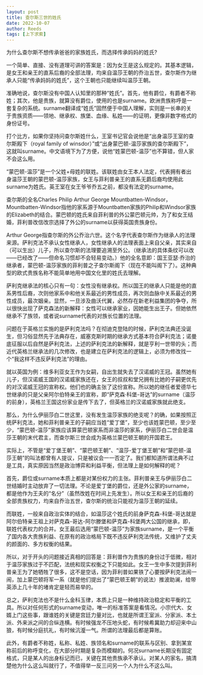 ```yaml
---
layout: post
title: 查尔斯三世的姓氏
date: 2022-10-07
author: Reeds
tags: [上下求索]
---
```


为什么查尔斯不想传承爸爸的家族姓氏，而选择传承妈妈的姓氏?

<!--- more --->

一个简单、直接、没有道理可讲的答案是：因为女王是这么规定的。其基本逻辑，是女王和亲王的直系后裔的全部法理，均来自温莎王朝的乔治五世，查尔斯作为继承人只能“传承妈妈的姓氏”，这个王朝也只能继续叫温莎王朝。

准确地说，查尔斯没有中国人认知里的那种“姓氏”。首先，他有爵位，有爵者不称姓；其次，他是贵族，就算没有爵位，使用的也是surname。欧洲贵族称呼是一套复杂的系统。surname翻译成“姓氏”固然便于中国人理解，实则是一长串的关于贵族资质——领地、继承权、族堡、血缘、私姓——的证明，更像非数字格式的身份证号。

打个比方，如果你坚持问查尔斯姓什么，王室书记官会说他是“出身温莎王室的查尔斯殿下（royal family of winsdor）”或“出身蒙巴顿-温莎家族的查尔斯殿下”，这就叫surname。中文语境下为了方便，说他“姓蒙巴顿-温莎”也不算错，但人家不会这么用。

“蒙巴顿-温莎”是一个父姓+母姓的联姓。该联姓由女王本人法定，代表拥有者出身温莎王朝的蒙巴顿-温莎家族，女王与菲利普亲王的直系无爵后裔均使用此surname为姓氏。英王室在女王爷爷乔五之前，都没有法定的surname。

查尔斯的全名Charles Philip Arthur George Mountbatten-Windsor，Mountbatten-Windsor指他的家系源于Mountbatten家族的Philip和Windsor家族的Elizabeth的结合。蒙巴顿的姓氏来自菲利普的外公蒙巴顿元帅，为了和女王结婚，菲利普改信改宗选择了外公的surname以获得英国贵族身份。

Arthur George指查尔斯的外公乔治六世。这个名字代表查尔斯作为继承人的法理来源。萨利克法不承认女性继承人，女性继承人的法理表面上来自父亲，其实来自（可以生出）儿子，所以查尔斯的法理要追溯至外公。（继承法的具体条纹可以改——已经改了——但命名习惯却不会轻易变动。）他的全名意即：国王亚瑟·乔治的继承者，蒙巴顿-温莎家族的菲利普之子查尔斯阁下（现在不能叫阁下了）。这种典型的欧式贵族名称不能简单地用中国文化里的姓氏去理解。

萨利克继承法的核心只有一句：女性没有继承权。所以国王的继承人只能是他的直系男性后裔，次则他家系中和他关系最近的男性成员，再次则血脉中关系最近的男性成员，最次姻亲。显然，一旦涉及曲沃代翼，必然存在新老利益集团的争夺，所以很快出现了萨克森法的新解释：女性可以继承家业，因她能生出王子。但她依然继承不了族领，或者说surname代表的对族长位置的法理。

问题在于英格兰实施的是萨利克法吗？在彻迪克登陆的时候，萨利克法典还没诞生，但习俗显然先于法典存在，威塞克斯时期的继承方式基本符合萨利克法；诺曼底征服以后自然是萨利克法，上述的萨利克法的新解释，就是亨利一世带的头；而近代英格兰继承法的几次修改，也是建立在萨利克法的逻辑上，必须为修改找一个“我这样不违反萨利克法”的理由。

就以英国为例：维多利亚女王作为女嗣，自出生就失去了汉诺威的王冠。虽然她有儿子，但汉诺威王国的汉诺威家族还在，女王的叔叔和堂兄拥有比她的子嗣更优先的对汉诺威王冠的宣称权。他们也的确主张了这份宣称。所以她的继任者爱德华七世继承的只是父亲阿尔伯特亲王的宣称，即“萨克森·科堡-哥达”的surname（温莎的前身），英格兰王国这份家业是传下去了，但英格兰的汉诺威家族就此绝支。

那么，为什么伊丽莎白二世这里，没有发生温莎家族的绝支呢？的确，如果按照正统萨利克法，她和菲利普亲王的子嗣应当姓“爱丁堡”，至少也该姓蒙巴顿，至少至少，“蒙巴顿-温莎”家族应该算蒙巴顿家系而非温莎的家系，伊丽莎白二世会是温莎王朝的末代君主，而查尔斯三世会成为英格兰蒙巴顿王朝的开国君王。

实际上，不管是“爱丁堡王朝”、“蒙巴顿王朝”、“温莎-爱丁堡王朝”和“蒙巴顿-温莎王朝”的叫法都曾有人提议，只是被议会一一否定了。我们都知道所谓法典不过是工具，真实原因当然是政治博弈和利益平衡，但法理上是如何解释的呢？

首先，爵位或surname本质上都是对某份权力的主张。菲利普亲王与伊丽莎白二世结婚时主动放弃了一切法理。不论是爱丁堡的爵位，还是外公家的surname，都是他作为王夫的“名分”（虽然改姓在时间上先发生）。所以女王和亲王的后裔的全部贵族权力，均来自乔治五世，查尔斯的统治只能视为温莎王朝的延续。

而联姓，一般来自政治实体的结合，如温莎这个姓氏的前身萨克森-科堡-哥达就是阿尔伯特亲王祖上对萨克森-哥达-阿尔滕堡和萨克森-科堡两大公国的继承，即，联姓代表权力的合并。女王最后选用“蒙巴顿-温莎”为家族surname，是一个平衡了国内各大贵族利益、在原有的政治格局下既不违反萨利克法传统，又维护了丈夫的颜面的、多方权衡的结果。

所以，对于开头的问题接近真相的回答是：菲利普作为贵族的身份过于低微，相对于温莎家族过于不匹配，法统和现实权衡之下只能如此。女王一生中多次提到菲利普亲王为了她牺牲了很多，这不是空话，因为菲利普如果铁了心要按萨利克法闹一闹，加上蒙巴顿将军一系（就是他们提出了“蒙巴顿王朝”的说法）推波助澜，给带英添上几十年的堵肯定是轻而易举的。

总之，萨利克法也不是什么金科玉律，本质上只是一种维持政治稳定和平衡的工具。所以对任何形式的surname变动，唯一的标准答案是看情况。小宗代大、女婿上门这些事，跟谁姓的关键是宫廷力量对比，也就是所谓王室派、分家派、本土派、外来派之间的合纵连横。有时候强龙不压地头蛇，有时候希冀助力却迎来中山狼，有时候分庭抗礼，有时候沆瀣一气。所谓的法理最后都是算账。

此外，有爵者不称姓，私称、私姓、族领名和surname的联系与区别、拿到某宣称前后的称呼变化，在大部分时期是复杂而模糊的。何况surname长期没有固定格式，只是某人的出身标记而已，关键在其他贵族承不承认。对某人的家名，搞清楚他为什么这么叫就行了，不值得举一反三问另一个人为什么不这么叫。